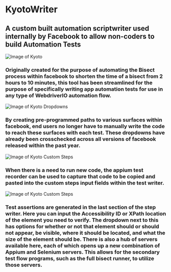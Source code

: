 # KyotoWriter
## A custom built automation scriptwriter used internally by Facebook to allow non-coders to build Automation Tests

![Image of Kyoto](https://i.ibb.co/8sJxHw1/Screen-Shot-2019-11-24-at-3-09-16-PM.png)

### Originally created for the purpose of automating the Bisect process within facebook to shorten the time of a bisect from 2 hours to 10 minutes, this tool has been streamlined for the purpose of specifically writing app automation tests for use in any type of WebdriverIO automation flow.

![Image of Kyoto Dropdowns](https://i.ibb.co/yfLLMLD/Screen-Shot-2019-11-24-at-3-09-31-PM.png)

### By creating pre-programmed paths to various surfaces within facebook, end users no longer have to manually write the code to reach these surfaces with each test. These dropdowns have already been crosschecked across all versions of facebook released within the past year.

![Image of Kyoto Custom Steps](https://i.ibb.co/LdLK2Gw/Screen-Shot-2019-11-24-at-3-10-01-PM.png)

### When there is a need to run new code, the appium test recorder can be used to capture that code to be copied and pasted into the custom steps input fields within the test writer.

![Image of Kyoto Custom Steps](https://i.ibb.co/84R7zDC/Screen-Shot-2019-11-24-at-3-10-16-PM.png)

### Test assertions are generated in the last section of the step writer. Here you can input the Accessibility ID or XPath location of the element you need to verify. The dropdown next to this has options for whether or not that element should or should not appear, be visible, where it should be located, and what the size of the element should be. There is also a hub of servers available here, each of which opens up a new combination of Appium and Selenium servers. This allows for the secondary test flow programs, such as the full bisect runner, to utilize those servers.

